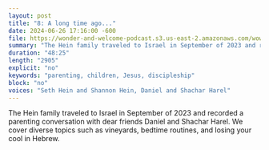 ```yaml
---
layout: post
title: "8: A long time ago..."
date: 2024-06-26 17:16:00 -600
file: https://wonder-and-welcome-podcast.s3.us-east-2.amazonaws.com/wow008.mp3
summary: "The Hein family traveled to Israel in September of 2023 and recorded a parenting conversation with dear friends Daniel and Shachar Harel. We cover diverse topics such as vineyards, bedtime routines, and losing your cool in Hebrew."
duration: "48:25" 
length: "2905"
explicit: "no" 
keywords: "parenting, children, Jesus, discipleship"
block: "no" 
voices: "Seth Hein and Shannon Hein, Daniel and Shachar Harel"
---
```


The Hein family traveled to Israel in September of 2023 and recorded a parenting conversation with dear friends Daniel and Shachar Harel. We cover diverse topics such as vineyards, bedtime routines, and losing your cool in Hebrew. 